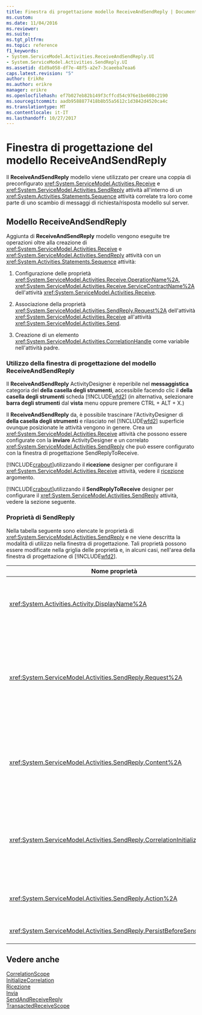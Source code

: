```yaml
---
title: Finestra di progettazione modello ReceiveAndSendReply | Documenti Microsoft
ms.custom: 
ms.date: 11/04/2016
ms.reviewer: 
ms.suite: 
ms.tgt_pltfrm: 
ms.topic: reference
f1_keywords:
- System.ServiceModel.Activities.ReceiveAndSendReply.UI
- System.ServiceModel.Activities.SendReply.UI
ms.assetid: d1d9a058-df7e-48f5-a2e7-3caeeba7eaa6
caps.latest.revision: "5"
author: ErikRe
ms.author: erikre
manager: erikre
ms.openlocfilehash: ef7b027eb82b149f3cffcd54c976e1be608c2190
ms.sourcegitcommit: aadb9588877418b8b55a5612c1d3842d4520ca4c
ms.translationtype: MT
ms.contentlocale: it-IT
ms.lasthandoff: 10/27/2017
---
```

# <a name="receiveandsendreply-template-designer"></a>Finestra di progettazione del modello ReceiveAndSendReply
Il **ReceiveAndSendReply** modello viene utilizzato per creare una coppia di preconfigurato <xref:System.ServiceModel.Activities.Receive> e <xref:System.ServiceModel.Activities.SendReply> attività all'interno di un <xref:System.Activities.Statements.Sequence> attività correlate tra loro come parte di uno scambio di messaggi di richiesta/risposta modello sul server.  
  
## <a name="the-receiveandsendreply-template"></a>Modello ReceiveAndSendReply  
 Aggiunta di **ReceiveAndSendReply** modello vengono eseguite tre operazioni oltre alla creazione di <xref:System.ServiceModel.Activities.Receive> e <xref:System.ServiceModel.Activities.SendReply> attività con un <xref:System.Activities.Statements.Sequence> attività:  
  
1.  Configurazione delle proprietà <xref:System.ServiceModel.Activities.Receive.OperationName%2A>, <xref:System.ServiceModel.Activities.Receive.ServiceContractName%2A> dell'attività <xref:System.ServiceModel.Activities.Receive>.  
  
2.  Associazione della proprietà <xref:System.ServiceModel.Activities.SendReply.Request%2A> dell'attività <xref:System.ServiceModel.Activities.Receive> all'attività <xref:System.ServiceModel.Activities.Send>.  
  
3.  Creazione di un elemento <xref:System.ServiceModel.Activities.CorrelationHandle> come variabile nell'attività padre.  
  
### <a name="using-the-receiveandsendreply-template-designer"></a>Utilizzo della finestra di progettazione del modello ReceiveAndSendReply  
 Il **ReceiveAndSendReply** ActivityDesigner è reperibile nel **messaggistica** categoria del **della casella degli strumenti**, accessibile facendo clic il **della casella degli strumenti**  scheda [!INCLUDE[wfd2](../workflow-designer/includes/wfd2_md.md)] (in alternativa, selezionare **barra degli strumenti** dal **vista** menu oppure premere CTRL + ALT + X.)  
  
 Il **ReceiveAndSendReply** da, è possibile trascinare l'ActivityDesigner di **della casella degli strumenti** e rilasciato nel [!INCLUDE[wfd2](../workflow-designer/includes/wfd2_md.md)] superficie ovunque posizionate le attività vengono in genere. Crea un <xref:System.ServiceModel.Activities.Receive> attività che possono essere configurate con la **inviare** ActivityDesigner e un correlato <xref:System.ServiceModel.Activities.SendReply> che può essere configurato con la finestra di progettazione SendReplyToReceive.  
  
 [!INCLUDE[crabout](../test/includes/crabout_md.md)]utilizzando il **ricezione** designer per configurare il <xref:System.ServiceModel.Activities.Receive> attività, vedere il [ricezione](../workflow-designer/receive-activity-designer.md) argomento.  
  
 [!INCLUDE[crabout](../test/includes/crabout_md.md)]utilizzando il **SendReplyToReceive** designer per configurare il <xref:System.ServiceModel.Activities.SendReply> attività, vedere la sezione seguente.  
  
### <a name="properties-of-sendreply"></a>Proprietà di SendReply  
 Nella tabella seguente sono elencate le proprietà di <xref:System.ServiceModel.Activities.SendReply> e ne viene descritta la modalità di utilizzo nella finestra di progettazione. Tali proprietà possono essere modificate nella griglia delle proprietà e, in alcuni casi, nell'area della finestra di progettazione di [!INCLUDE[wfd2](../workflow-designer/includes/wfd2_md.md)].  
  
|Nome proprietà|Obbligatorio|Utilizzo|  
|-------------------|--------------|-----------|  
|<xref:System.Activities.Activity.DisplayName%2A>|False|Nome descrittivo facoltativo dell'attività <xref:System.ServiceModel.Activities.SendReply>. Il valore predefinito è SendReplyToReceive.<br /><br /> Sebbene non sia obbligatorio specificare un valore non predefinito per la proprietà descrittiva <xref:System.Activities.Activity.DisplayName%2A>, è consigliabile farlo.|  
|<xref:System.ServiceModel.Activities.SendReply.Request%2A>|True|Riferimento all'attività <xref:System.ServiceModel.Activities.Receive> correlata a questa attività <xref:System.ServiceModel.Activities.SendReply>. Questa proprietà non deve essere **null**. Le attività <xref:System.ServiceModel.Activities.Receive> e <xref:System.ServiceModel.Activities.SendReply> sono usate insieme sul server per modellare un modello di messaggistica di richiesta/risposta. Questa proprietà specifica quale attività <xref:System.ServiceModel.Activities.Send> viene associata. Nella finestra di progettazione non è possibile modificarla in quanto viene associata automaticamente all'attività <xref:System.ServiceModel.Activities.Send> dalla quale è stata creata l'attività <xref:System.ServiceModel.Activities.SendReply>.|  
|<xref:System.ServiceModel.Activities.SendReply.Content%2A>|False|Specifica il contenuto del messaggio o del parametro da ricevere. Può essere un'attività <xref:System.ServiceModel.Activities.ReceiveMessageContent> o un'attività <xref:System.ServiceModel.Activities.ReceiveParametersContent>. Modificare questa proprietà facendo clic sul pulsante con i puntini di sospensione accanto il **contenuto** griglia delle proprietà oppure facendo clic sul campo di **Definisci...**  accanto il **contenuto** etichetta nel **ricezione** superficie dell'ActivityDesigner. Entrambi visualizzano la **definizione contenuto** finestra di dialogo. [!INCLUDE[crabout](../test/includes/crabout_md.md)]come utilizzare questa casella, vedere il [finestra di dialogo Definizione contenuto](../workflow-designer/content-definition-dialog-box.md) argomento.|  
|<xref:System.ServiceModel.Activities.SendReply.CorrelationInitializers%2A>|False|Specifica la raccolta di oggetti <xref:System.ServiceModel.Activities.CorrelationInitializer> che inizializzano più oggetti <xref:System.ServiceModel.Activities.CorrelationHandle> che configurano questa attività <xref:System.ServiceModel.Activities.Receive> all'interno del flusso di lavoro. Fare clic sul pulsante con i puntini di sospensione accanto al <xref:System.ServiceModel.Activities.SendReply.CorrelationInitializers%2A> proprietà nella griglia delle proprietà per aprire la **Aggiungi inizializzatori di correlazione** la finestra di dialogo. [!INCLUDE[crabout](../test/includes/crabout_md.md)]utilizzo di questa casella, vedere il [CorrelationInitializers di dialogo Aggiungi](../workflow-designer/add-correlationinitializers-dialog-box.md) argomento.|  
|<xref:System.ServiceModel.Activities.SendReply.Action%2A>|False|Specifica l'intestazione Action del messaggio. Se non viene impostata esplicitamente, assume il valore predefinito:<br /><br /> **https://tempuri.org/ {spazio dei nomi del contratto di servizio} {nome del contratto di servizio} / {nome operazione}**|  
|<xref:System.ServiceModel.Activities.SendReply.PersistBeforeSend%2A>|False|Specifica se l'istanza di servizio del flusso di lavoro deve essere salvata in modo permanente prima di inviare il messaggio di risposta. Il valore predefinito è **false**.|  
  
## <a name="see-also"></a>Vedere anche  
 [CorrelationScope](../workflow-designer/correlationscope-activity-designer.md)   
 [InitializeCorrelation](../workflow-designer/initializecorrelation-activity-designer.md)   
 [Ricezione](../workflow-designer/receive-activity-designer.md)   
 [Invia](../workflow-designer/send-activity-designer.md)   
 [SendAndReceiveReply](../workflow-designer/sendandreceivereply-template-designer.md)   
 [TransactedReceiveScope](../workflow-designer/transactedreceivescope-activity-designer.md)
